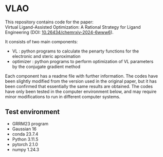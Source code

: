 # VLAO

This repository contains code for the paper:   
Virtual Ligand-Assisted Optimization: A Rational Strategy for Ligand Engineering (DOI: [10.26434/chemrxiv-2024-6www6](https://chemrxiv.org/engage/chemrxiv/article-details/662856e521291e5d1d87b234)).  

It consists of two main components:
- VL : python programs to calculate the penarty functions for the electronic and steric aproximation
- optimizer : python programs to perform optimization of VL parameters by the conjugate gradient method
  
Each component has a readme file with further information. 
The codes have been slightly modified from the version used in the original paper, but it has been confirmed that essentially the same results are obtained. 
The codes have only been tested in the computer environment below, and may require minor modifications to run in different computer systems.

## Test environment
- GRRM23 program  
- Gaussian 16
- conda 23.7.4
- Python 3.11.5
- pytorch 2.1.0  
- numpy 1.24.3  

